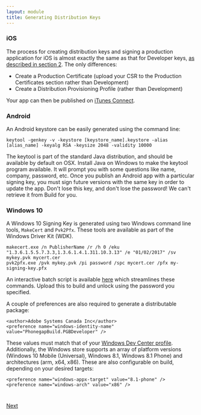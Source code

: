 ```yaml
---
layout: module
title: Generating Distribution Keys
---
```


### iOS

The process for creating distribution keys and signing a production application for iOS is almost exactly the same as that for Developer keys, [as described in section 2](5-generating-keys-and-publishing-your-app.md). The only differences:

- Create a Production Certificate (upload your CSR to the Production Certificates section rather than Development)
- Create a Distribution Provisioning Profile (rather than Development)

Your app can then be published on [iTunes Connect](https://www.apple.com/itunes/working-itunes/sell-content/apps/).

### Android

An Android keystore can be easily generated using the command line:

    keytool -genkey -v -keystore [keystore_name].keystore -alias [alias_name] -keyalg RSA -keysize 2048 -validity 10000

The keytool is part of the standard Java distribution, and should be available by default on OSX. Install Java on Windows to make the keytool program available. It will prompt you with some questions like name, company, password, etc. Once you publish an Android app with a particular signing key, you must sign future versions with the same key in order to update the app. Don't lose this key, and don't lose the password! We can't retrieve it from Build for you.

### Windows 10

A Windows 10 Signing Key is generated using two Windows command line tools, `MakeCert` and `Pvk2Pfx`. These tools are available as part of the Windows Driver Kit (WDK).

	makecert.exe /n PublisherName /r /h 0 /eku "1.3.6.1.5.5.7.3.3,1.3.6.1.4.1.311.10.3.13" /e "01/02/2017" /sv mykey.pvk mycert.cer
	pvk2pfx.exe /pvk mykey.pvk /pi password /spc mycert.cer /pfx my-signing-key.pfx

An interactive batch script is available [here](extras/generate-windows-cert.bat) which streamlines these commands. Upload this to build and unlock using the password you specified.

A couple of preferences are also required to generate a distributable package:

    <author>Adobe Systems Canada Inc</author>
    <preference name="windows-identity-name" value="PhonegapBuild.PGBDeveloper" />

These values must match that of your [Windows Dev Center profile](http://dev.windows.com). Additionally, the Windows store supports an array of platform versions (Windows 10 Mobile (Universal), Windows 8.1, Windows 8.1 Phone) and architectures (arm, x64, x86). These are also configurable on build, depending on your desired targets:

    <preference name="windows-appx-target" value="8.1-phone" />
    <preference name="windows-arch" value="x86" />



<div class="row" style="margin-top:40px;">
<div class="col-sm-12">
<a href="6-editing-manifests-with-config-file.html" class="btn btn-default pull-right">Next <i class="glyphicon
glyphicon-chevron-right"></i></a>
</div>
</div>